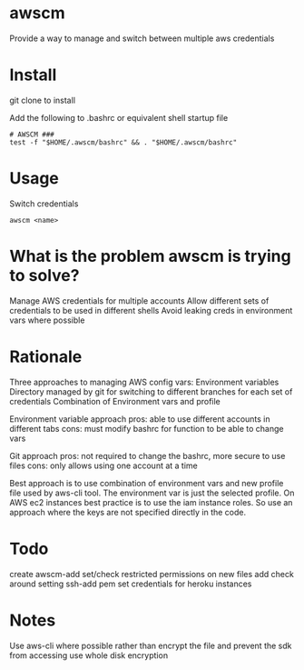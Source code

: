 awscm
=====

Provide a way to manage and switch between multiple aws credentials


Install
=======
git clone to install

Add the following to .bashrc or equivalent shell startup file
```
# AWSCM ###
test -f "$HOME/.awscm/bashrc" && . "$HOME/.awscm/bashrc"
```

Usage
=====
Switch credentials
```
awscm <name>
```

What is the problem awscm is trying to solve?
===============================================
Manage AWS credentials for multiple accounts
Allow different sets of credentials to be used in different shells
Avoid leaking creds in environment vars where possible


Rationale
=========
Three approaches to managing AWS config vars:
Environment variables
Directory managed by git for switching to different branches for each set of credentials
Combination of Environment vars and profile

Environment variable approach
pros: able to use different accounts in different tabs
cons: must modify bashrc for function to be able to change vars

Git approach
pros: not required to change the bashrc, more secure to use files
cons: only allows using one account at a time

Best approach is to use combination of environment vars and new profile file used by aws-cli tool. The environment var is just the selected profile.
On AWS ec2 instances best practice is to use the iam instance roles. So use an approach where the keys are not specified directly in the code.


Todo
====
create awscm-add
set/check restricted permissions on new files
add check around setting ssh-add pem
set credentials for heroku instances


Notes
=====
Use aws-cli where possible
rather than encrypt the file and prevent the sdk from accessing use whole disk encryption
